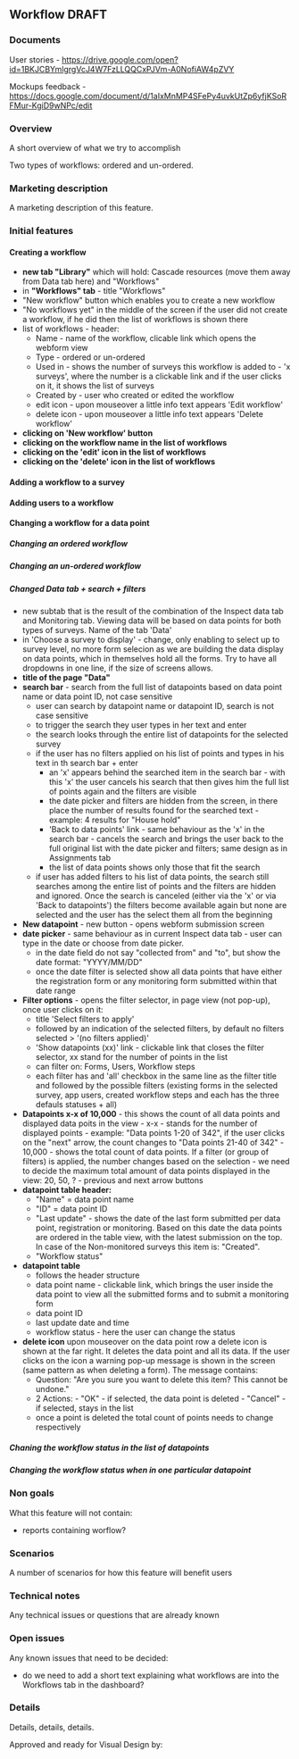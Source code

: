 Workflow DRAFT
-------------

### Documents
User stories - https://drive.google.com/open?id=1BKJCBYmlgrgVcJ4W7FzLLQQCxPJVm-A0NofiAW4pZVY

Mockups feedback - https://docs.google.com/document/d/1aIxMnMP4SFePy4uvkUtZp6yfjKSoRFMur-KgiD9wNPc/edit

### Overview
A short overview of what we try to accomplish

Two types of workflows: ordered and un-ordered. 

### Marketing description
A marketing description of this feature.

### Initial features

#### Creating a workflow 
- **new tab "Library"** which will hold: Cascade resources (move them away from Data tab here) and "Workflows" 
- in **"Workflows" tab** - title "Workflows" 
- "New workflow" button which enables you to create a new workflow
- "No workflows yet" in the middle of the screen if the user did not create a workflow, if he did then the list of workflows is shown there
- list of workflows - header: 
   - Name - name of the workflow, clicable link which opens the webform view  
   - Type - ordered or un-ordered 
   - Used in - shows the number of surveys this workflow is added to - 'x surveys', where the number is a clickable link and if the user clicks on it, it shows the list of surveys 
   - Created by - user who created or edited the workflow
   - edit icon - upon mouseover a little info text appears 'Edit workflow'
   - delete icon - upon mouseover a little info text appears 'Delete workflow' 
- **clicking on 'New workflow' button** 
- **clicking on the workflow name in the list of workflows**
- **clicking on the 'edit' icon in the list of workflows**
- **clicking on the 'delete' icon in the list of workflows** 

#### Adding a workflow to a survey 
#### Adding users to a workflow 

#### Changing a workflow for a data point 

##### Changing an ordered workflow
##### Changing an un-ordered workflow

##### Changed Data tab + search + filters 
- new subtab that is the result of the combination of the Inspect data tab and Monitoring tab. Viewing data will be based on data points for both types of surveys. Name of the tab 'Data'
- in 'Choose a survey to display' - change, only enabling to select up to survey level, no more form selecion as we are building the data display on data points, which in themselves hold all the forms. Try to have all dropdowns in one line, if the size of screens allows.
- **title of the page "Data"**
- **search bar** - search from the full list of datapoints based on data point name or data point ID, not case sensitive 
   - user can search by datapoint name or datapoint ID, search is not case sensitive
   - to trigger the search they user types in her text and enter 
   - the search looks through the entire list of datapoints for the selected survey
   - if the user has no filters applied on his list of points and types in his text in th search bar + enter
      - an 'x' appears behind the searched item in the search bar - with this 'x' the user cancels his search that then gives him the full list of points again and the filters are visible 
      - the date picker and filters are hidden from the screen, in there place the number of results found for the searched text - example: 4 results for "House hold" 
      - 'Back to data points' link - same behaviour as the 'x' in the search bar - cancels the search and brings the user back to the full original list with the date picker and filters; same design as in Assignments tab 
      - the list of data points shows only those that fit the search
   - if user has added filters to his list of data points, the search still searches among the entire list of points and the filters are hidden and ignored. Once the search is canceled (either via the 'x' or via 'Back to datapoints') the filters become available again but none are selected and the user has the select them all from the beginning 
- **New datapoint** - new button - opens webform submission screen
- **date picker** - same behaviour as in current Inspect data tab - user can type in the date or choose from date picker. 
     - in the date field do not say "collected from" and "to", but show the date format: "YYYY/MM/DD"
     - once the date filter is selected show all data points that have either the registration form or any monitoring form submitted within that date range
- **Filter options** - opens the filter selector, in page view (not pop-up), once user clicks on it:  
   - title 'Select filters to apply'
   - followed by an indication of the selected filters, by default no filters selected > '(no filters applied)'
   - 'Show datapoints (xx)' link - clickable link that closes the filter selector, xx stand for the number of points in the list 
   - can filter on: Forms, Users, Workflow steps 
   - each filter has and 'all' checkbox in the same line as the filter title and followed by the possible filters (existing forms in the selected survey, app users, created workflow steps and each has the three defauls statuses + all) 
- **Datapoints x-x of 10,000** - this shows the count of all data points and displayed data poits in the view 
      - x-x - stands for the number of displayed points - example: "Data points 1-20 of 342", if the user clicks on the "next" arrow, the count changes to "Data points 21-40 of 342"
      - 10,000 - shows the total count of data points. If a filter (or group of filters) is applied, the number changes based on the selection 
      - we need to decide the maximum total amount of data points displayed in the view: 20, 50, ? 
      - previous and next arrow buttons
- **datapoint table header:**
   - "Name" = data point name
   - "ID" = data point ID
   - "Last update" - shows the date of the last form submitted per data point, registration or monitoring. Based on this date the data points are ordered in the table view, with the latest submission on the top. In case of the Non-monitored surveys this item is: "Created".
   - "Workflow status" 
- **datapoint table** 
   - follows the header structure
   - data point name - clickable link, which brings the user inside the data point to view all the submitted forms and to submit a monitoring form
   - data point ID
   - last update date and time 
   - workflow status - here the user can change the status
- **delete icon** upon mouseover on the data point row a delete icon is shown at the far right. It deletes the data point and all its data. If the user clicks on the icon a warning pop-up message is shown in the screen (same pattern as when deleting a form). The message contains:
   - Question: "Are you sure you want to delete this item? This cannot be undone." 
   - 2 Actions: - "OK" - if selected, the data point is deleted - "Cancel" - if selected, stays in the list  
   - once a point is deleted the total count of points needs to change respectively 

##### Chaning the workflow status in the list of datapoints
##### Changing the workflow status when in one particular datapoint 

### Non goals
What this feature will not contain: 
- reports containing worflow? 

### Scenarios
A number of scenarios for how this feature will benefit users

### Technical notes
Any technical issues or questions that are already known

### Open issues
Any known issues that need to be decided:
- do we need to add a short text explaining what workflows are into the Workflows tab in the dashboard? 

### Details
Details, details, details.

Approved and ready for Visual Design by: 
